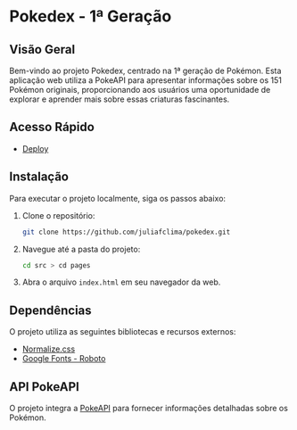 # Pokedex - 1ª Geração

## Visão Geral

Bem-vindo ao projeto Pokedex, centrado na 1ª geração de Pokémon. Esta aplicação web utiliza a PokeAPI para apresentar informações sobre os 151 Pokémon originais, proporcionando aos usuários uma oportunidade de explorar e aprender mais sobre essas criaturas fascinantes.

## Acesso Rápido

- [Deploy](https://juliafclima.github.io/pokedex/src/pages/)

## Instalação

Para executar o projeto localmente, siga os passos abaixo:

1. Clone o repositório:
   ```bash
   git clone https://github.com/juliafclima/pokedex.git
   ```

2. Navegue até a pasta do projeto:
   ```bash
   cd src > cd pages
   ```

3. Abra o arquivo `index.html` em seu navegador da web.

## Dependências

O projeto utiliza as seguintes bibliotecas e recursos externos:

- [Normalize.css](https://cdnjs.cloudflare.com/ajax/libs/normalize/8.0.1/normalize.min.css)
- [Google Fonts - Roboto](https://fonts.googleapis.com/css2?family=Roboto:wght@100;300;500;700&display=swap)

## API PokeAPI

O projeto integra a [PokeAPI](https://pokeapi.co/) para fornecer informações detalhadas sobre os Pokémon.